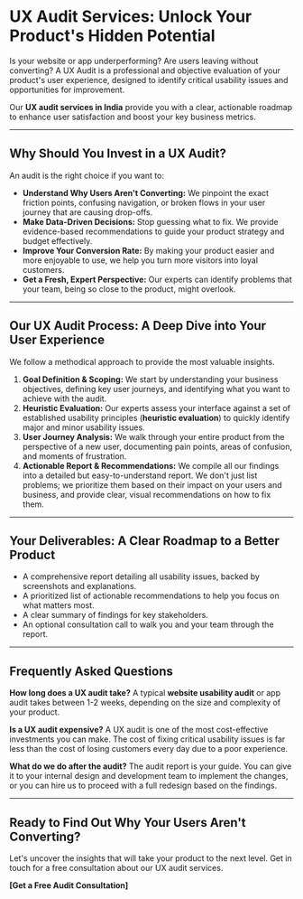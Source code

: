 # UX Audit Services: Unlock Your Product's Hidden Potential

Is your website or app underperforming? Are users leaving without converting? A UX Audit is a professional and objective evaluation of your product's user experience, designed to identify critical usability issues and opportunities for improvement. 

Our **UX audit services in India** provide you with a clear, actionable roadmap to enhance user satisfaction and boost your key business metrics.

---

## Why Should You Invest in a UX Audit?

An audit is the right choice if you want to:

-   **Understand Why Users Aren't Converting:** We pinpoint the exact friction points, confusing navigation, or broken flows in your user journey that are causing drop-offs.
-   **Make Data-Driven Decisions:** Stop guessing what to fix. We provide evidence-based recommendations to guide your product strategy and budget effectively.
-   **Improve Your Conversion Rate:** By making your product easier and more enjoyable to use, we help you turn more visitors into loyal customers.
-   **Get a Fresh, Expert Perspective:** Our experts can identify problems that your team, being so close to the product, might overlook.

---

## Our UX Audit Process: A Deep Dive into Your User Experience

We follow a methodical approach to provide the most valuable insights.

1.  **Goal Definition & Scoping:** We start by understanding your business objectives, defining key user journeys, and identifying what you want to achieve with the audit.
2.  **Heuristic Evaluation:** Our experts assess your interface against a set of established usability principles (**heuristic evaluation**) to quickly identify major and minor usability issues.
3.  **User Journey Analysis:** We walk through your entire product from the perspective of a new user, documenting pain points, areas of confusion, and moments of frustration.
4.  **Actionable Report & Recommendations:** We compile all our findings into a detailed but easy-to-understand report. We don't just list problems; we prioritize them based on their impact on your users and business, and provide clear, visual recommendations on how to fix them.

---

## Your Deliverables: A Clear Roadmap to a Better Product

-   A comprehensive report detailing all usability issues, backed by screenshots and explanations.
-   A prioritized list of actionable recommendations to help you focus on what matters most.
-   A clear summary of findings for key stakeholders.
-   An optional consultation call to walk you and your team through the report.

---

## Frequently Asked Questions

**How long does a UX audit take?**
A typical **website usability audit** or app audit takes between 1-2 weeks, depending on the size and complexity of your product.

**Is a UX audit expensive?**
A UX audit is one of the most cost-effective investments you can make. The cost of fixing critical usability issues is far less than the cost of losing customers every day due to a poor experience.

**What do we do after the audit?**
The audit report is your guide. You can give it to your internal design and development team to implement the changes, or you can hire us to proceed with a full redesign based on the findings.

---

## Ready to Find Out Why Your Users Aren't Converting?

Let's uncover the insights that will take your product to the next level. Get in touch for a free consultation about our UX audit services.

**[Get a Free Audit Consultation]**
